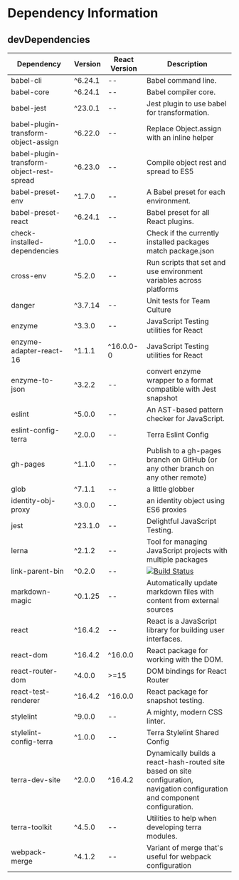# Dependency Information

## devDependencies
| Dependency | Version | React Version | Description |
|-|-|-|-|
| babel-cli | ^6.24.1 | -- | Babel command line. |
| babel-core | ^6.24.1 | -- | Babel compiler core. |
| babel-jest | ^23.0.1 | -- | Jest plugin to use babel for transformation. |
| babel-plugin-transform-object-assign | ^6.22.0 | -- | Replace Object.assign with an inline helper |
| babel-plugin-transform-object-rest-spread | ^6.23.0 | -- | Compile object rest and spread to ES5 |
| babel-preset-env | ^1.7.0 | -- | A Babel preset for each environment. |
| babel-preset-react | ^6.24.1 | -- | Babel preset for all React plugins. |
| check-installed-dependencies | ^1.0.0 | -- | Check if the currently installed packages match package.json |
| cross-env | ^5.2.0 | -- | Run scripts that set and use environment variables across platforms |
| danger | ^3.7.14 | -- | Unit tests for Team Culture |
| enzyme | ^3.3.0 | -- | JavaScript Testing utilities for React |
| enzyme-adapter-react-16 | ^1.1.1 | ^16.0.0-0 | JavaScript Testing utilities for React |
| enzyme-to-json | ^3.2.2 | -- | convert enzyme wrapper to a format compatible with Jest snapshot |
| eslint | ^5.0.0 | -- | An AST-based pattern checker for JavaScript. |
| eslint-config-terra | ^2.0.0 | -- | Terra Eslint Config |
| gh-pages | ^1.1.0 | -- | Publish to a gh-pages branch on GitHub (or any other branch on any other remote) |
| glob | ^7.1.1 | -- | a little globber |
| identity-obj-proxy | ^3.0.0 | -- | an identity object using ES6 proxies |
| jest | ^23.1.0 | -- | Delightful JavaScript Testing. |
| lerna | ^2.1.2 | -- | Tool for managing JavaScript projects with multiple packages |
| link-parent-bin | ^0.2.0 | -- | [![Build Status](https://travis-ci.com/nicojs/node-link-parent-bin.svg?branch=master)](https://travis-ci.com/nicojs/node-link-parent-bin) |
| markdown-magic | ^0.1.25 | -- | Automatically update markdown files with content from external sources |
| react | ^16.4.2 | -- | React is a JavaScript library for building user interfaces. |
| react-dom | ^16.4.2 | ^16.0.0 | React package for working with the DOM. |
| react-router-dom | ^4.0.0 | >=15 | DOM bindings for React Router |
| react-test-renderer | ^16.4.2 | ^16.0.0 | React package for snapshot testing. |
| stylelint | ^9.0.0 | -- | A mighty, modern CSS linter. |
| stylelint-config-terra | ^1.0.0 | -- | Terra Stylelint Shared Config |
| terra-dev-site | ^2.0.0 | ^16.4.2 | Dynamically builds a react-hash-routed site based on site configuration, navigation configuration and component configuration. |
| terra-toolkit | ^4.5.0 | -- | Utilities to help when developing terra modules. |
| webpack-merge | ^4.1.2 | -- | Variant of merge that's useful for webpack configuration |

